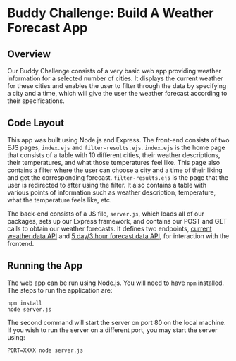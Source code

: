 # Buddy Challenge: Build A Weather Forecast App

## Overview
Our Buddy Challenge consists of a very basic web app providing weather information for a selected number of cities. It displays the current weather for these cities and enables the user to filter through the data by specifying a city and a time, which will give the user the weather forecast according to their specifications.

## Code Layout
This app was built using Node.js and Express. The front-end consists of two EJS pages, `index.ejs` and `filter-results.ejs`. `index.ejs` is the home page that consists of a table with 10 different cities, their weather descriptions, their temperatures, and what those temperatures feel like. This page also contains a filter where the user can choose a city and a time of their liking and get the corresponding forecast. `filter-results.ejs` is the page that the user is redirected to after using the filter. It also contains a table with various points of information such as weather description, temperature, what the temperature feels like, etc. 

The back-end consists of a JS file, `server.js`, which loads all of our packages, sets up our Express framework, and contains our POST and GET calls to obtain our weather forecasts. It defines two endpoints, [current weather data API](https://openweathermap.org/current) and [5 day/3 hour forecast data API](https://openweathermap.org/forecast5), for interaction with the frontend. 

## Running the App
The web app can be run using Node.js. You will need to have `npm` installed. The steps to run the application are:

```lang=bash
npm install
node server.js
```

The second command will start the server on port 80 on the local machine. If you wish to run the server on a different port, you may start the server using:

```lang=bash
PORT=XXXX node server.js
```
